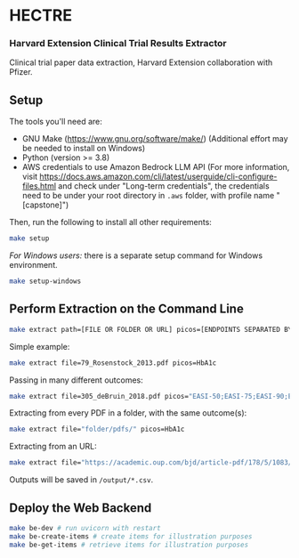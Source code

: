 # HECTRE
### Harvard Extension Clinical Trial Results Extractor
Clinical trial paper data extraction, Harvard Extension collaboration with Pfizer.

## Setup
The tools you'll need are:
- GNU Make (https://www.gnu.org/software/make/) (Additional effort may be needed to install on Windows)
- Python (version >= 3.8)
- AWS credentials to use Amazon Bedrock LLM API (For more information, visit https://docs.aws.amazon.com/cli/latest/userguide/cli-configure-files.html and check under "Long-term credentials", the credentials need to be under your root directory in `.aws` folder, with profile name "[capstone]")

Then, run the following to install all other requirements:
```bash
make setup
```
*For Windows users:* there is a separate setup command for Windows environment.
```bash
make setup-windows
```

## Perform Extraction on the Command Line
```bash
make extract path=[FILE OR FOLDER OR URL] picos=[ENDPOINTS SEPARATED BY SEMICOLON]
```

Simple example:
```bash
make extract file=79_Rosenstock_2013.pdf picos=HbA1c
```

Passing in many different outcomes:
```bash
make extract file=305_deBruin_2018.pdf picos="EASI-50;EASI-75;EASI-90;EASI;SCORAD"
```

Extracting from every PDF in a folder, with the same outcome(s):
```bash
make extract file="folder/pdfs/" picos=HbA1c
```

Extracting from an URL:
```bash
make extract file="https://academic.oup.com/bjd/article-pdf/178/5/1083/47956799/bjd1083.pdf" picos=EASI-75
```

Outputs will be saved in `/output/*.csv`.

## Deploy the Web Backend
```bash
make be-dev # run uvicorn with restart
make be-create-items # create items for illustration purposes
make be-get-items # retrieve items for illustration purposes
```
